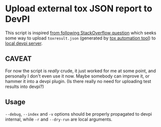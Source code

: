 # Upload external tox JSON report to DevPI

This script is inspired [from following StackOverflow question](https://stackoverflow.com/q/59518800/3830926) which seeks some way to upload `toxresult.json` (generated by [tox automation tool](https://tox.wiki/)) to [local devpi server](https://devpi.net/).

## CAVEAT

For now the script is _really_ crude, it just worked for me at some point, and personally I don't even use it now. Maybe somebody can improve it, or hammer it into a devpi plugin. (Is there really no need for uploading test results into devpi?)

## Usage
`--debug`, `--index` and `-v` options should be properly propagated to devpi internal, while `-r` and `--dry-run` are local arguments.

